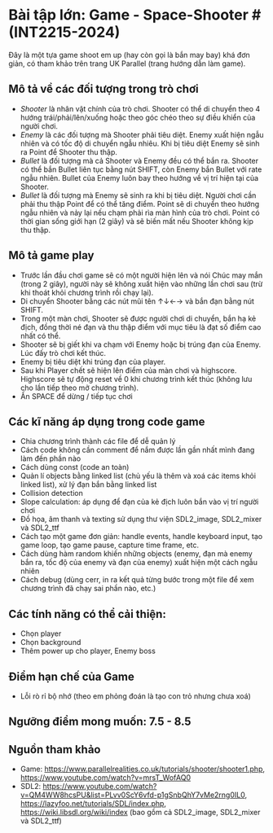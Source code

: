 # Bài tập lớn: Game - Space-Shooter # (INT2215-2024)
Đây là một tựa game shoot em up (hay còn gọi là bắn may bay) khá đơn giản, có tham khảo trên trang UK Parallel (trang hướng dẫn làm game).

## Mô tả về các đối tượng trong trò chơi

- *Shooter* là nhân vật chính của trò chơi. Shooter có thể di chuyển theo 4 hướng trái/phải/lên/xuống hoặc theo góc chéo theo sự điều khiển của người chơi.
- *Enemy* là các đối tượng mà Shooter phải tiêu diệt. Enemy xuất hiện ngẫu nhiên và có tốc độ di chuyển ngẫu nhiêu. Khi bị tiêu diệt Enemy sẽ sinh ra Point để Shooter thu thập.
- *Bullet* là đối tượng mà cả Shooter và Enemy đều có thể bắn ra. Shooter có thể bắn Bullet liên tục bằng nút SHIFT, còn Enemy bắn Bullet với rate ngẫu nhiên. Bullet của Enemy luôn bay theo hướng về vị trí hiện tại của Shooter.
- *Bullet* là đối tượng mà Enemy sẽ sinh ra khi bị tiêu diệt. Người chơi cần phải thu thập Point để có thể tăng điểm. Point sẽ di chuyển theo hướng ngẫu nhiên và nảy lại nếu chạm phải rìa màn hình của trò chơi. Point có thời gian sống giới hạn (2 giây) và sẽ biến mất nếu Shooter không kịp thu thập.

## Mô tả game play
- Trước lần đầu chơi game sẽ có một người hiện lên và nói Chúc may mắn (trong 2 giây), người này sẽ không xuất hiện vào những lần chơi sau (trừ khi thoát khỏi chương trình rồi chạy lại).
- Di chuyển Shooter bằng các nút mũi tên ↑↓←→ và bắn đạn bằng nút SHIFT.
- Trong một màn chơi, Shooter sẽ được người chơi di chuyển, bắn hạ kẻ địch, đồng thời né đạn và thu thập điểm với mục tiêu là đạt số điểm cao nhất có thể.
- Shooter sẽ bị giết khi va chạm với Enemy hoặc bị trúng đạn của Enemy. Lúc đấy trò chơi kết thúc.
- Enemy bị tiêu diệt khi trúng đạn của player.
- Sau khi Player chết sẽ hiện lên điểm của màn chơi và highscore. Highscore sẽ tự động reset về 0 khi chương trình kết thúc (không lưu cho lần tiếp theo mở chương trình).
- Ấn SPACE để dừng / tiếp tục chơi

## Các kĩ năng áp dụng trong code game
- Chia chương trình thành các file để dễ quản lý
- Cách code không cần comment để nắm được lần gần nhất mình đang làm đến phần nào
- Cách dùng const (code an toàn)
- Quản lí objects bằng linked list (chủ yếu là thêm và xoá các items khỏi linked list), xử lý đạn bắn bằng linked list
- Collision detection
- Slope calculation: áp dụng để đạn của kẻ địch luôn bắn vào vị trí người chơi
- Đồ họa, âm thanh và texting sử dụng thư viện SDL2_image, SDL2_mixer và SDL2_ttf
- Cách tạo một game đơn giản: handle events, handle keyboard input, tạo game loop, tạo game pause, capture time frame, etc.
- Cách dùng hàm random khiến những objects (enemy, đạn mà enemy bắn ra, tốc độ của enemy và đạn của enemy) xuất hiện một cách ngẫu nhiên
- Cách debug (dùng cerr, in ra kết quả từng bước trong một file để xem chương trình đã chạy sai phần nào, etc.)

## Các tính năng có thể cải thiện:
- Chọn player
- Chọn background
- Thêm power up cho player, Enemy boss

## Điểm hạn chế của Game
- Lỗi rò rỉ bộ nhớ (theo em phỏng đoán là tạo con trỏ nhưng chưa xoá)

## Ngưỡng điểm mong muốn: 7.5 - 8.5

## Nguồn tham khảo
- Game: https://www.parallelrealities.co.uk/tutorials/shooter/shooter1.php, https://www.youtube.com/watch?v=mrsT_WofAQ0
- SDL2: https://www.youtube.com/watch?v=QM4WW8hcsPU&list=PLvv0ScY6vfd-p1gSnbQhY7vMe2rng0IL0, https://lazyfoo.net/tutorials/SDL/index.php, https://wiki.libsdl.org/wiki/index (bao gồm cả SDL2_image, SDL2_mixer và SDL2_ttf)
